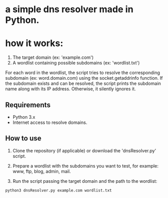 # a simple dns resolver made in Python.

# how it works:
1. The target domain (ex: 'example.com')
2. A wordlist containing possible subdomains (ex: 'wordlist.txt')

For each word in the wordlist, the script tries to resolve the corresponding subdomain (ex: word.domain.com) using the socket.getaddrinfo function. If the subdomain exists and can be resolved, the script prints the subdomain name along with its IP address. Otherwise, it silently ignores it.

## Requirements

- Python 3.x
- Internet access to resolve domains.

## How to use

1. Clone the repository (if applicable) or download the 'dnsResolver.py' script.

2. Prepare a wordlist with the subdomains you want to test, for example:
www,
ftp,
blog,
admin,
mail.

3. Run the script passing the target domain and the path to the wordlist:
```bash
python3 dnsResolver.py example.com wordlist.txt
```

